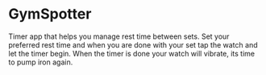 # GymSpotter

Timer app that helps you manage rest time between sets. Set your preferred rest
time and when you are done with your set tap the watch and let the timer begin.
When the timer is done your watch will vibrate, its time to pump iron again.

